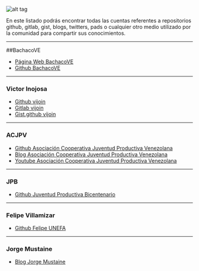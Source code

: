 ![alt tag](https://raw.githubusercontent.com/felipeunefa/repositorios/master/repositoriobachacove.png)

En este listado podrás encontrar todas las cuentas referentes a repositorios github, gitlab, gist, blogs, twitters, pads o cualquier otro medio utilizado por la comunidad para compartir sus conocimientos.
***
##BachacoVE
 * [Página Web BachacoVE](http://www.bachaco.org.ve "BachacoVE")
 * [Github BachacoVE](http://www.github.com/BachacoVE "BachacoVE")


***
### Victor Inojosa
 * [Github vijoin ](http://www.github.com/vijoin "Victor Github")
 * [Gitlab vijoin ](http://www.gitlab.com/vijoin "Victor Github")
 * [Gist.github vijoin](http://www.gist.github.com/vijoin "gist.github")



*** 
### ACJPV
* [Github Asociación Cooperativa Juventud Productiva Venezolana](https://github.com/acjpv/ "Repositorio de Juventud Productiva Venezolana")
* [Blog Asociación Cooperativa Juventud Productiva Venezolana](http://juventudproductivabicentenaria.blogspot.com/ "Blog de Juventud Productiva Venezolana")
* [Youtube Asociación Cooperativa Juventud Productiva Venezolana](https://www.youtube.com/channel/UCTj66IUz5M-QV15Mtbx_7yg "Youtube de Juventud Productiva Venezolana")

*** 
### JPB
* [Github Juventud Productiva Bicentenario](https://github.com/juventudproductivabicentenaria "Repositorio de Juventud Productiva Bicentenaria")

*** 
### Felipe Villamizar
* [Github Felipe UNEFA](https://github.com/felipeunefa "Repositorio de Felipe Villamizar")

*** 
### Jorge Mustaine
* [Blog Jorge Mustaine](https://attakatara.wordpress.com/ "Blog de Jorge Mustaine")
